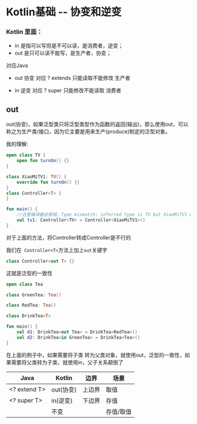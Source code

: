 

# Kotlin基础 -- 协变和逆变

### Kotlin 里面：

* in   是指可以写但是不可以读，是消费者，逆变；
* out  是只可以读不能写，是生产者，协变；

对应Java

* out 协变 对应 ? extends 只能读取不能修改 生产者

* in  逆变 对应 ? super   只能修改不能读取 消费者

## out

out(协变)，如果泛型类只将泛型类型作为函数的返回(输出)，那么使用out，可以称之为生产类/接口，因为它主要是用来生产(produce)制定的泛型对象。



我的理解:

```kotlin
open class TV {
    open fun turnOn() {}
}

class XiaoMiTV1: TV() {
    override fun turnOn() {}
}
class Controller<T> {
}
```

```kotlin
fun main() {	
    //这里编译器会报错，Type mismatch: inferred type is TV but XiaoMiTV1 was expected
    val tv1: Controller<TV> = Controller<XiaoMiTV1>()
}
```

对于上面的方法，将Controller<XiaoMiTv1>转成Controller<TV>是不行的

我们在` Controller<T>`方法上加上`out`关键字

```kotlin
class Controller<out T> {}
```

这就是泛型的一致性

```kotlin
open class Tea

class GreenTea: Tea()

class RedTea: Tea()

class DrinkTea<T>

fun main() {
    val d1: DrinkTea<out Tea> = DrinkTea<RedTea>()
    val d2: DrinkTea<in GreenTea> = DrinkTea<Tea>()
}
```

在上面的例子中，如果需要将子类 转为父类对象，就使用out，泛型的一致性，如果需要将父类转为子类，就使用in，父子关系颠倒了



| Java         | Kotlin    | 边界   | 场景      |
| ------------ | --------- | ------ | --------- |
| <? extend T> | out(协变) | 上边界 | 取值      |
| <? super T>  | in(逆变)  | 下边界 | 存值      |
| <T>          | <T> 不变  |        | 存值/取值 |

